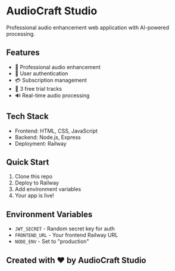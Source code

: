 # AudioCraft Studio

Professional audio enhancement web application with AI-powered processing.

## Features
- 🎵 Professional audio enhancement
- 👤 User authentication
- 💳 Subscription management
- 🎯 3 free trial tracks
- 🔊 Real-time audio processing

## Tech Stack
- Frontend: HTML, CSS, JavaScript
- Backend: Node.js, Express
- Deployment: Railway

## Quick Start
1. Clone this repo
2. Deploy to Railway
3. Add environment variables
4. Your app is live!

## Environment Variables
- `JWT_SECRET` - Random secret key for auth
- `FRONTEND_URL` - Your frontend Railway URL
- `NODE_ENV` - Set to "production"

## Created with ❤️ by AudioCraft Studio 
